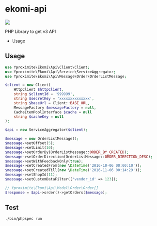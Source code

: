 ekomi-api
=========
![](https://img.shields.io/badge/php-%5E7.4%20%7C%7C%20%5E8.0-blue)

PHP Library to get v3 API

* [Usage](#usage)

Usage
-----

```php
use Yproximite\Ekomi\Api\Client\Client;
use Yproximite\Ekomi\Api\Service\ServiceAggregator;
use Yproximite\Ekomi\Api\Message\Order\OrderListMessage;

$client = new Client(
    HttpClient $httpClient,
    string $clientId = '999999',
    string $secretKey = 'xxxxxxxxxxxxxx',
    string $baseUrl = Client::BASE_URL,
    MessageFactory $messageFactory = null,
    CacheItemPoolInterface $cache = null
    string $cacheKey = null
);

$api = new ServiceAggregator($client);

$message = new OrderListMessage();
$message->setOffset(5);
$message->setLimit(10);
$message->setOrderBy(OrderListMessage::ORDER_BY_CREATED);
$message->setOrderDirection(OrderListMessage::ORDER_DIRECTION_DESC);
$message->setWithFeedbackOnly(true);
$message->setCreatedFrom(new \DateTime('2016-10-06 00:00:10'));
$message->setCreatedTill(new \DateTime('2016-11-06 00:14:29'));
$message->setShopId(11);
$message->setCustomDataFilter(['vendor_id' => 123]);

// Yproximite\Ekomi\Api\Model\Order\Order[]
$response = $api->order()->getOrders($message);
```

Test
-----

```bash
./bin/phpspec run
```
